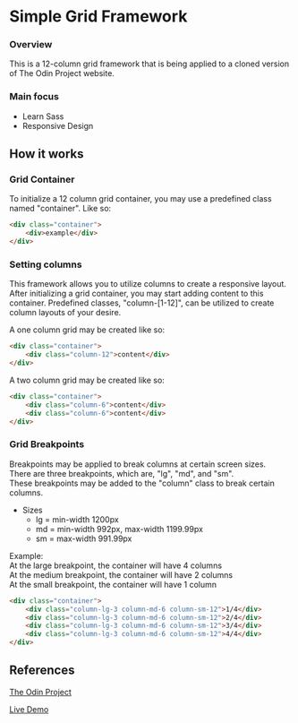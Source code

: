 # Simple Grid Framework

### Overview

This is a 12-column grid framework that is being applied to a cloned version of The Odin Project website.

### Main focus
- Learn Sass
- Responsive Design

## How it works

### Grid Container
To initialize a 12 column grid container, you may use a predefined class named "container". Like so:

```html 
<div class="container">
    <div>example</div>
</div>
```

### Setting columns
This framework allows you to utilize columns to create a responsive layout.
After initializing a grid container, you may start adding content to this container.
Predefined classes, "column-[1-12]", can be utilized to create column layouts of your desire.

A one column grid may be created like so:

```html 
<div class="container">
    <div class="column-12">content</div>
</div> 
```

A two column grid may be created like so:

```html 
<div class="container">
    <div class="column-6">content</div>
    <div class="column-6">content</div>
</div> 
```

### Grid Breakpoints
Breakpoints may be applied to break columns at certain screen sizes.\
There are three breakpoints, which are, "lg", "md", and "sm".\
These breakpoints may be added to the "column" class to break certain columns.

- Sizes
    - lg = min-width 1200px
    - md = min-width 992px, max-width 1199.99px
    - sm = max-width 991.99px

Example:\
At the large breakpoint, the container will have 4 columns\
At the medium breakpoint, the container will have 2 columns\
At the small breakpoint, the container will have 1 column

```html 
<div class="container">
    <div class="column-lg-3 column-md-6 column-sm-12">1/4</div>
    <div class="column-lg-3 column-md-6 column-sm-12">2/4</div>
    <div class="column-lg-3 column-md-6 column-sm-12">3/4</div>
    <div class="column-lg-3 column-md-6 column-sm-12">4/4</div>
</div> 
```

## References

[The Odin Project](https://www.theodinproject.com/courses/html-and-css/lessons/design-your-own-grid-based-framework)

[Live Demo](https://alex-lvl.github.io/grid-framework/)

